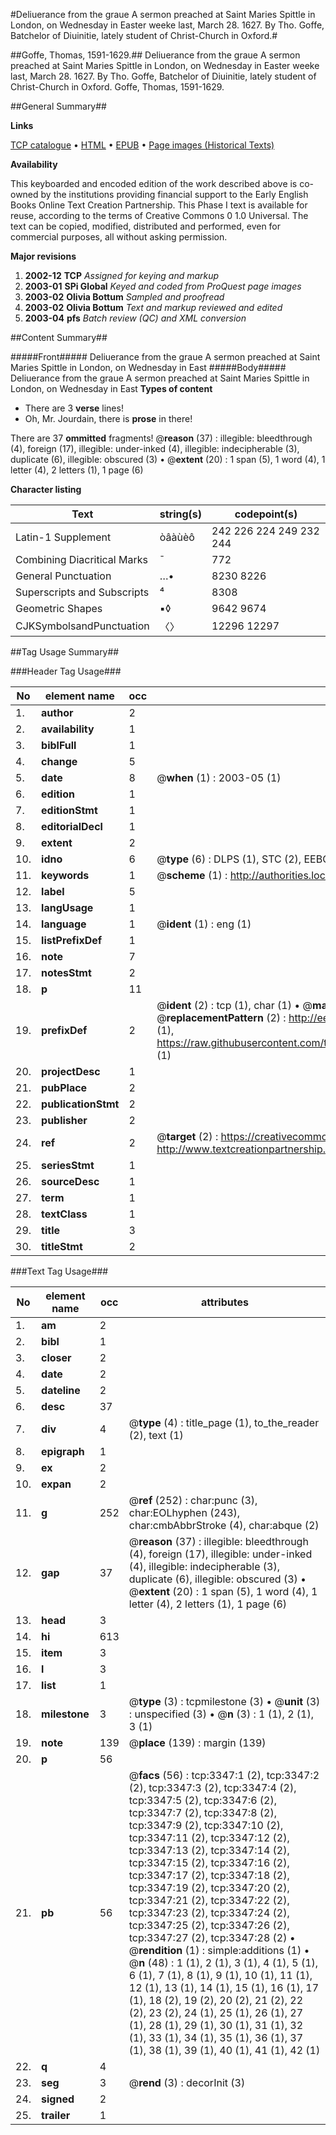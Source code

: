 #Deliuerance from the graue A sermon preached at Saint Maries Spittle in London, on Wednesday in Easter weeke last, March 28. 1627. By Tho. Goffe, Batchelor of Diuinitie, lately student of Christ-Church in Oxford.#

##Goffe, Thomas, 1591-1629.##
Deliuerance from the graue A sermon preached at Saint Maries Spittle in London, on Wednesday in Easter weeke last, March 28. 1627. By Tho. Goffe, Batchelor of Diuinitie, lately student of Christ-Church in Oxford.
Goffe, Thomas, 1591-1629.

##General Summary##

**Links**

[TCP catalogue](http://www.ota.ox.ac.uk/tcp/)  • 
[HTML](http://tei.it.ox.ac.uk/tcp/Texts-HTML/free/A01/A01837.html)  • 
[EPUB](http://tei.it.ox.ac.uk/tcp/Texts-EPUB/free/A01/A01837.epub) • 
[Page images (Historical Texts)](https://data.historicaltexts.jisc.ac.uk/view?pubId=eebo-99838954e&pageId=eebo-99838954e-3347-1)

**Availability**

This keyboarded and encoded edition of the
	       work described above is co-owned by the institutions
	       providing financial support to the Early English Books
	       Online Text Creation Partnership. This Phase I text is
	       available for reuse, according to the terms of Creative
	       Commons 0 1.0 Universal. The text can be copied,
	       modified, distributed and performed, even for
	       commercial purposes, all without asking permission.

**Major revisions**

1. __2002-12__ __TCP__ *Assigned for keying and markup*
1. __2003-01__ __SPi Global__ *Keyed and coded from ProQuest page images*
1. __2003-02__ __Olivia Bottum__ *Sampled and proofread*
1. __2003-02__ __Olivia Bottum__ *Text and markup reviewed and edited*
1. __2003-04__ __pfs__ *Batch review (QC) and XML conversion*

##Content Summary##

#####Front#####
Deliuerance from the graue A sermon preached at Saint Maries Spittle in London, on Wednesday in East
#####Body#####
Deliuerance from the graue A sermon preached at Saint Maries Spittle in London, on Wednesday in East
**Types of content**

  * There are 3 **verse** lines!
  * Oh, Mr. Jourdain, there is **prose** in there!

There are 37 **ommitted** fragments! 
 @__reason__ (37) : illegible: bleedthrough (4), foreign (17), illegible: under-inked (4), illegible: indecipherable (3), duplicate (6), illegible: obscured (3)  •  @__extent__ (20) : 1 span (5), 1 word (4), 1 letter (4), 2 letters (1), 1 page (6)

**Character listing**


|Text|string(s)|codepoint(s)|
|---|---|---|
|Latin-1 Supplement|òâàùèô|242 226 224 249 232 244|
|Combining             Diacritical Marks|̄|772|
|General Punctuation|…•|8230 8226|
|Superscripts             and Subscripts|⁴|8308|
|Geometric Shapes|▪◊|9642 9674|
|CJKSymbolsandPunctuation|〈〉|12296 12297|

##Tag Usage Summary##

###Header Tag Usage###

|No|element name|occ|attributes|
|---|---|---|---|
|1.|__author__|2||
|2.|__availability__|1||
|3.|__biblFull__|1||
|4.|__change__|5||
|5.|__date__|8| @__when__ (1) : 2003-05 (1)|
|6.|__edition__|1||
|7.|__editionStmt__|1||
|8.|__editorialDecl__|1||
|9.|__extent__|2||
|10.|__idno__|6| @__type__ (6) : DLPS (1), STC (2), EEBO-CITATION (1), PROQUEST (1), VID (1)|
|11.|__keywords__|1| @__scheme__ (1) : http://authorities.loc.gov/ (1)|
|12.|__label__|5||
|13.|__langUsage__|1||
|14.|__language__|1| @__ident__ (1) : eng (1)|
|15.|__listPrefixDef__|1||
|16.|__note__|7||
|17.|__notesStmt__|2||
|18.|__p__|11||
|19.|__prefixDef__|2| @__ident__ (2) : tcp (1), char (1)  •  @__matchPattern__ (2) : ([0-9\-]+):([0-9IVX]+) (1), (.+) (1)  •  @__replacementPattern__ (2) : http://eebo.chadwyck.com/downloadtiff?vid=$1&page=$2 (1), https://raw.githubusercontent.com/textcreationpartnership/Texts/master/tcpchars.xml#$1 (1)|
|20.|__projectDesc__|1||
|21.|__pubPlace__|2||
|22.|__publicationStmt__|2||
|23.|__publisher__|2||
|24.|__ref__|2| @__target__ (2) : https://creativecommons.org/publicdomain/zero/1.0/ (1), http://www.textcreationpartnership.org/docs/. (1)|
|25.|__seriesStmt__|1||
|26.|__sourceDesc__|1||
|27.|__term__|1||
|28.|__textClass__|1||
|29.|__title__|3||
|30.|__titleStmt__|2||


###Text Tag Usage###

|No|element name|occ|attributes|
|---|---|---|---|
|1.|__am__|2||
|2.|__bibl__|1||
|3.|__closer__|2||
|4.|__date__|2||
|5.|__dateline__|2||
|6.|__desc__|37||
|7.|__div__|4| @__type__ (4) : title_page (1), to_the_reader (2), text (1)|
|8.|__epigraph__|1||
|9.|__ex__|2||
|10.|__expan__|2||
|11.|__g__|252| @__ref__ (252) : char:punc (3), char:EOLhyphen (243), char:cmbAbbrStroke (4), char:abque (2)|
|12.|__gap__|37| @__reason__ (37) : illegible: bleedthrough (4), foreign (17), illegible: under-inked (4), illegible: indecipherable (3), duplicate (6), illegible: obscured (3)  •  @__extent__ (20) : 1 span (5), 1 word (4), 1 letter (4), 2 letters (1), 1 page (6)|
|13.|__head__|3||
|14.|__hi__|613||
|15.|__item__|3||
|16.|__l__|3||
|17.|__list__|1||
|18.|__milestone__|3| @__type__ (3) : tcpmilestone (3)  •  @__unit__ (3) : unspecified (3)  •  @__n__ (3) : 1 (1), 2 (1), 3 (1)|
|19.|__note__|139| @__place__ (139) : margin (139)|
|20.|__p__|56||
|21.|__pb__|56| @__facs__ (56) : tcp:3347:1 (2), tcp:3347:2 (2), tcp:3347:3 (2), tcp:3347:4 (2), tcp:3347:5 (2), tcp:3347:6 (2), tcp:3347:7 (2), tcp:3347:8 (2), tcp:3347:9 (2), tcp:3347:10 (2), tcp:3347:11 (2), tcp:3347:12 (2), tcp:3347:13 (2), tcp:3347:14 (2), tcp:3347:15 (2), tcp:3347:16 (2), tcp:3347:17 (2), tcp:3347:18 (2), tcp:3347:19 (2), tcp:3347:20 (2), tcp:3347:21 (2), tcp:3347:22 (2), tcp:3347:23 (2), tcp:3347:24 (2), tcp:3347:25 (2), tcp:3347:26 (2), tcp:3347:27 (2), tcp:3347:28 (2)  •  @__rendition__ (1) : simple:additions (1)  •  @__n__ (48) : 1 (1), 2 (1), 3 (1), 4 (1), 5 (1), 6 (1), 7 (1), 8 (1), 9 (1), 10 (1), 11 (1), 12 (1), 13 (1), 14 (1), 15 (1), 16 (1), 17 (1), 18 (2), 19 (2), 20 (2), 21 (2), 22 (2), 23 (2), 24 (1), 25 (1), 26 (1), 27 (1), 28 (1), 29 (1), 30 (1), 31 (1), 32 (1), 33 (1), 34 (1), 35 (1), 36 (1), 37 (1), 38 (1), 39 (1), 40 (1), 41 (1), 42 (1)|
|22.|__q__|4||
|23.|__seg__|3| @__rend__ (3) : decorInit (3)|
|24.|__signed__|2||
|25.|__trailer__|1||
